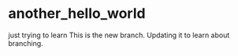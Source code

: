 # another_hello_world
just trying to learn
This is the new branch. Updating it to learn about branching.

